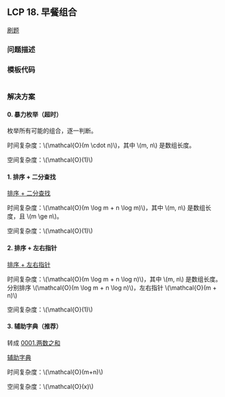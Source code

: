 <script src="https://cdn.bootcss.com/mathjax/2.7.7/MathJax.js?config=TeX-AMS-MML_HTMLorMML"></script>

## LCP 18. 早餐组合

[刷题](qu018/solu/Solution.java)

### 问题描述


### 模板代码

``` java

```

### 解决方案

#### 0. 暴力枚举（超时）

枚举所有可能的组合，逐一判断。

时间复杂度：\\(\mathcal{O}(m \cdot n)\\)，其中 \\(m, n\\) 是数组长度。

空间复杂度：\\(\mathcal{O}(1)\\)

#### 1. 排序 + 二分查找

[排序 + 二分查找](qu018/solu1/Solution.java)

时间复杂度：\\(\mathcal{O}(m \log m + n \log m)\\)，其中 \\(m, n\\) 是数组长度，且 \\(m \ge n\\)。

空间复杂度：\\(\mathcal{O}(1)\\)


#### 2. 排序 + 左右指针

[排序 + 左右指针](qu018/solu2/Solution.java)

时间复杂度：\\(\mathcal{O}(m \log m + n \log n)\\)，其中 \\(m, n\\) 是数组长度。分别排序 \\(\mathcal{O}(m \log m + n \log n)\\)，左右指针 \\(\mathcal{O}(m + n)\\)

空间复杂度：\\(\mathcal{O}(1)\\)


#### 3. 辅助字典（推荐）

转成 [0001.两数之和](../leetcode/hashmap/0001.两数之和.md)

[辅助字典](qu018/solu3/Solution.java)

时间复杂度：\\(\mathcal{O}(m+n)\\)

空间复杂度：\\(\mathcal{O}(x)\\)
